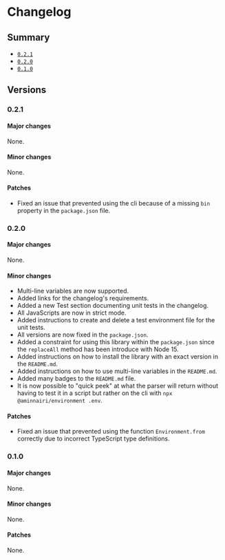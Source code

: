 # Changelog

## Summary

- [`0.2.1`](#021)
- [`0.2.0`](#020)
- [`0.1.0`](#010)

## Versions

### 0.2.1

#### Major changes

None.

#### Minor changes

None.

#### Patches

- Fixed an issue that prevented using the cli because of a missing `bin` property in the `package.json` file.

### 0.2.0

#### Major changes

None.

#### Minor changes

- Multi-line variables are now supported.
- Added links for the changelog's requirements.
- Added a new Test section documenting unit tests in the changelog.
- All JavaScripts are now in strict mode.
- Added instructions to create and delete a test environment file for the unit tests.
- All versions are now fixed in the `package.json`.
- Added a constraint for using this library within the `package.json` since the `replaceAll` method has been introduce with Node 15.
- Added instructions on how to install the library with an exact version in the `README.md`.
- Added instructions on how to use multi-line variables in the `README.md`.
- Added many badges to the `README.md` file.
- It is now possible to "quick peek" at what the parser will return without having to test it in a script but rather on the cli with `npx @aminnairi/environment .env`.

#### Patches

- Fixed an issue that prevented using the function `Environment.from` correctly due to incorrect TypeScript type definitions.

### 0.1.0

#### Major changes

None.

#### Minor changes

None.

#### Patches

None.